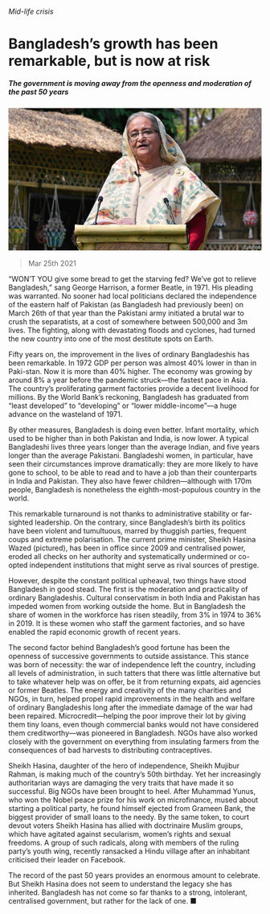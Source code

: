 ###### Mid-life crisis

# Bangladesh’s growth has been remarkable, but is now at risk 

##### The government is moving away from the openness and moderation of the past 50 years 

![image](images/20210327_LDP001_0.jpg) 

> Mar 25th 2021 

“WON’T YOU give some bread to get the starving fed? We’ve got to relieve Bangladesh,” sang George Harrison, a former Beatle, in 1971. His pleading was warranted. No sooner had local politicians declared the independence of the eastern half of Pakistan (as Bangladesh had previously been) on March 26th of that year than the Pakistani army initiated a brutal war to crush the separatists, at a cost of somewhere between 500,000 and 3m lives. The fighting, along with devastating floods and cyclones, had turned the new country into one of the most destitute spots on Earth.

Fifty years on, the improvement in the lives of ordinary Bangladeshis has been remarkable. In 1972 GDP per person was almost 40% lower in  than in Paki-stan. Now it is more than 40% higher. The economy was growing by around 8% a year before the pandemic struck—the fastest pace in Asia. The country’s proliferating garment factories provide a decent livelihood for millions. By the World Bank’s reckoning, Bangladesh has graduated from “least developed” to “developing” or “lower middle-income”—a huge advance on the wasteland of 1971.


By other measures, Bangladesh is doing even better. Infant mortality, which used to be higher than in both Pakistan and India, is now lower. A typical Bangladeshi lives three years longer than the average Indian, and five years longer than the average Pakistani. Bangladeshi women, in particular, have seen their circumstances improve dramatically: they are more likely to have gone to school, to be able to read and to have a job than their counterparts in India and Pakistan. They also have fewer children—although with 170m people, Bangladesh is nonetheless the eighth-most-populous country in the world.

This remarkable turnaround is not thanks to administrative stability or far-sighted leadership. On the contrary, since Bangladesh’s birth its politics have been violent and tumultuous, marred by thuggish parties, frequent coups and extreme polarisation. The current prime minister, Sheikh Hasina Wazed (pictured), has been in office since 2009 and centralised power, eroded all checks on her authority and systematically undermined or co-opted independent institutions that might serve as rival sources of prestige.

However, despite the constant political upheaval, two things have stood Bangladesh in good stead. The first is the moderation and practicality of ordinary Bangladeshis. Cultural conservatism in both India and Pakistan has impeded women from working outside the home. But in Bangladesh the share of women in the workforce has risen steadily, from 3% in 1974 to 36% in 2019. It is these women who staff the garment factories, and so have enabled the rapid economic growth of recent years.

The second factor behind Bangladesh’s good fortune has been the openness of successive governments to outside assistance. This stance was born of necessity: the war of independence left the country, including all levels of administration, in such tatters that there was little alternative but to take whatever help was on offer, be it from returning expats, aid agencies or former Beatles. The energy and creativity of the many charities and NGOs, in turn, helped propel rapid improvements in the health and welfare of ordinary Bangladeshis long after the immediate damage of the war had been repaired. Microcredit—helping the poor improve their lot by giving them tiny loans, even though commercial banks would not have considered them creditworthy—was pioneered in Bangladesh. NGOs have also worked closely with the government on everything from insulating farmers from the consequences of bad harvests to distributing contraceptives.

Sheikh Hasina, daughter of the hero of independence, Sheikh Mujibur Rahman, is making much of the country’s 50th birthday. Yet her increasingly authoritarian ways are damaging the very traits that have made it so successful. Big NGOs have been brought to heel. After Muhammad Yunus, who won the Nobel peace prize for his work on microfinance, mused about starting a political party, he found himself ejected from Grameen Bank, the biggest provider of small loans to the needy. By the same token, to court devout voters Sheikh Hasina has allied with doctrinaire Muslim groups, which have agitated against secularism, women’s rights and sexual freedoms. A group of such radicals, along with members of the ruling party’s youth wing, recently ransacked a Hindu village after an inhabitant criticised their leader on Facebook.

The record of the past 50 years provides an enormous amount to celebrate. But Sheikh Hasina does not seem to understand the legacy she has inherited. Bangladesh has not come so far thanks to a strong, intolerant, centralised government, but rather for the lack of one. ■

